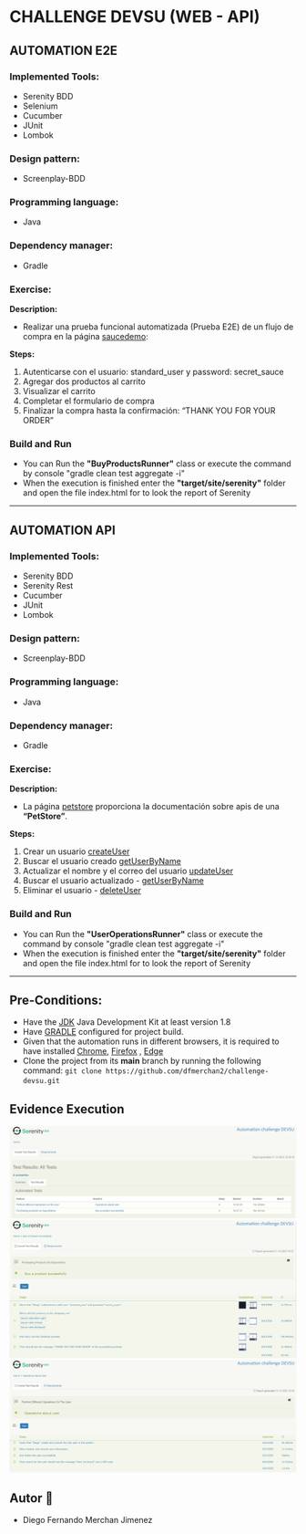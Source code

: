 # CHALLENGE DEVSU (WEB - API)

## AUTOMATION E2E
### Implemented Tools:
* Serenity BDD
* Selenium
* Cucumber
* JUnit
* Lombok

### Design pattern: 
* Screenplay-BDD

### Programming language:
* Java

### Dependency manager:
* Gradle

### Exercise:
**Description:**

* Realizar una prueba funcional automatizada (Prueba E2E) de un flujo de compra en la página [saucedemo](https://www.saucedemo.com/):

**Steps:**
1. Autenticarse con el usuario: standard_user y password: secret_sauce
2. Agregar dos productos al carrito
3. Visualizar el carrito
4. Completar el formulario de compra
5. Finalizar la compra hasta la confirmación: “THANK YOU FOR YOUR ORDER”

### Build and Run
* You can Run the **"BuyProductsRunner"** class or execute the command by console "gradle clean test aggregate -i"
* When the execution is finished enter the **"target/site/serenity"** folder and open the file index.html for to look the report of Serenity

---

## AUTOMATION API
### Implemented Tools:
* Serenity BDD
* Serenity Rest
* Cucumber
* JUnit
* Lombok

### Design pattern:
* Screenplay-BDD

### Programming language:
* Java

### Dependency manager:
* Gradle

### Exercise:
**Description:**

* La página [petstore](https://petstore.swagger.io/) proporciona la documentación sobre apis de una **“PetStore”**.

**Steps:**
1. Crear un usuario [createUser](https://petstore.swagger.io/#/user/createUser)
2. Buscar el usuario creado [getUserByName](https://petstore.swagger.io/#/user/getUserByName)
3. Actualizar el nombre y el correo del usuario [updateUser](https://petstore.swagger.io/#/user/updateUser)
4. Buscar el usuario actualizado - [getUserByName](https://petstore.swagger.io/#/user/getUserByName)
5. Eliminar el usuario - [deleteUser](https://petstore.swagger.io/#/user/deleteUser)

### Build and Run
* You can Run the **"UserOperationsRunner"** class or execute the command by console "gradle clean test aggregate -i"
* When the execution is finished enter the **"target/site/serenity"** folder and open the file index.html for to look the report of Serenity

---

## Pre-Conditions:
* Have the [JDK](https://www.oracle.com/co/java/technologies/javase/javase8-archive-downloads.html) Java Development Kit at least version 1.8
* Have [GRADLE](https://gradle.org/releases/) configured for project build.
* Given that the automation runs in different browsers, it is required to have installed [Chrome](https://www.google.com/intl/es_es/chrome/), [Firefox](https://www.mozilla.org/es-ES/firefox/new/) , [Edge](https://www.microsoft.com/es-es/edge?form=MA13FJ)
* Clone the project from its **main** branch by running the following command:
`git clone https://github.com/dfmerchan2/challenge-devsu.git`

## Evidence Execution
![img_2.png](evidence/img_2.png)
![img_1.png](evidence/img_1.png)
![img.png](evidence/img.png)

## Autor 🤖

* Diego Fernando Merchan Jimenez
    